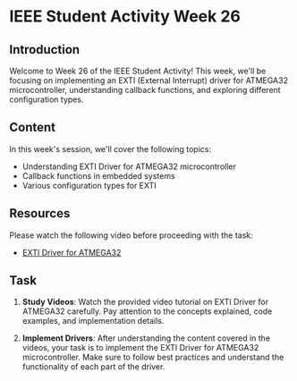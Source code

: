 # IEEE Student Activity Week 26

## Introduction
Welcome to Week 26 of the IEEE Student Activity! This week, we'll be focusing on implementing an EXTI (External Interrupt) driver for ATMEGA32 microcontroller, understanding callback functions, and exploring different configuration types.

## Content
In this week's session, we'll cover the following topics:
- Understanding EXTI Driver for ATMEGA32 microcontroller
- Callback functions in embedded systems
- Various configuration types for EXTI

## Resources
Please watch the following video before proceeding with the task:
- [EXTI Driver for ATMEGA32](https://youtu.be/5MkAyppxLRw?si=QLmB8Toh8CNLuLYE)

## Task
1. **Study Videos**: Watch the provided video tutorial on EXTI Driver for ATMEGA32 carefully. Pay attention to the concepts explained, code examples, and implementation details.

2. **Implement Drivers**: After understanding the content covered in the videos, your task is to implement the EXTI Driver for ATMEGA32 microcontroller. Make sure to follow best practices and understand the functionality of each part of the driver.
